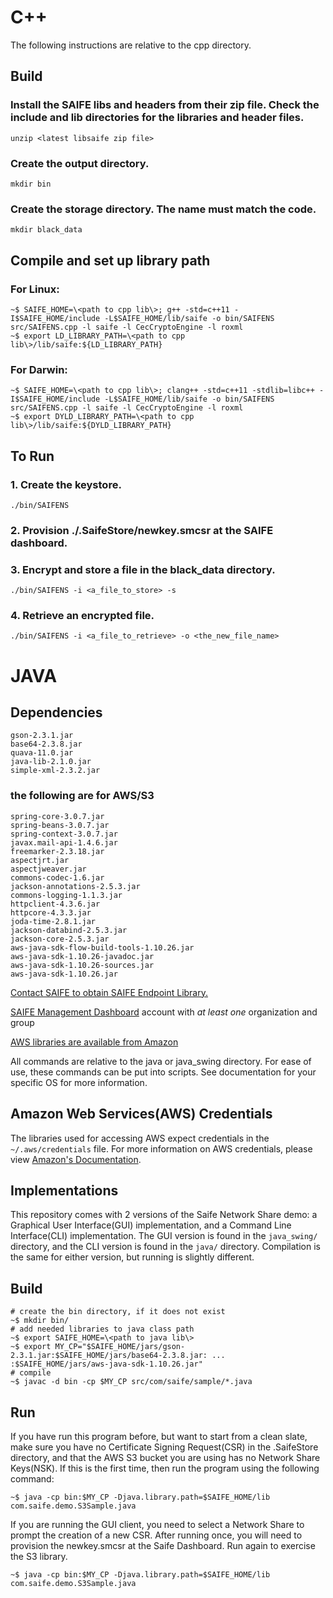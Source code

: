 # C++
The following instructions are relative to the cpp directory.

## Build

### Install the SAIFE libs and headers from their zip file. Check the include and lib directories for the libraries and header files.
    unzip <latest libsaife zip file>

### Create the output directory.
    mkdir bin

### Create the storage directory.  The name must match the code.
    mkdir black_data

## Compile and set up library path

### For Linux:
    ~$ SAIFE_HOME=\<path to cpp lib\>; g++ -std=c++11 -I$SAIFE_HOME/include -L$SAIFE_HOME/lib/saife -o bin/SAIFENS src/SAIFENS.cpp -l saife -l CecCryptoEngine -l roxml
    ~$ export LD_LIBRARY_PATH=\<path to cpp lib\>/lib/saife:${LD_LIBRARY_PATH}

### For Darwin:
    ~$ SAIFE_HOME=\<path to cpp lib\>; clang++ -std=c++11 -stdlib=libc++ -I$SAIFE_HOME/include -L$SAIFE_HOME/lib/saife -o bin/SAIFENS src/SAIFENS.cpp -l saife -l CecCryptoEngine -l roxml
    ~$ export DYLD_LIBRARY_PATH=\<path to cpp lib\>/lib/saife:${DYLD_LIBRARY_PATH}

## To Run

### 1. Create the keystore.
    ./bin/SAIFENS

### 2. Provision ./.SaifeStore/newkey.smcsr at the SAIFE dashboard.

### 3. Encrypt and store a file in the black_data directory.
    ./bin/SAIFENS -i <a_file_to_store> -s

### 4. Retrieve an encrypted file.
    ./bin/SAIFENS -i <a_file_to_retrieve> -o <the_new_file_name>




# JAVA
## Dependencies
	gson-2.3.1.jar 
	base64-2.3.8.jar
	quava-11.0.jar
	java-lib-2.1.0.jar 
	simple-xml-2.3.2.jar
### the following are for AWS/S3
	spring-core-3.0.7.jar
	spring-beans-3.0.7.jar
	spring-context-3.0.7.jar
	javax.mail-api-1.4.6.jar
	freemarker-2.3.18.jar
	aspectjrt.jar
	aspectjweaver.jar
	commons-codec-1.6.jar
	jackson-annotations-2.5.3.jar
	commons-logging-1.1.3.jar
	httpclient-4.3.6.jar
	httpcore-4.3.3.jar
	joda-time-2.8.1.jar
	jackson-databind-2.5.3.jar
	jackson-core-2.5.3.jar
	aws-java-sdk-flow-build-tools-1.10.26.jar
	aws-java-sdk-1.10.26-javadoc.jar
	aws-java-sdk-1.10.26-sources.jar
	aws-java-sdk-1.10.26.jar


[Contact SAIFE to obtain SAIFE Endpoint Library.](http://saifeinc.com/company/contact_us/)

[SAIFE Management Dashboard](https://dashboard.saifeinc.com/) account with <i/>at least one</i> organization and group

[AWS libraries are available from Amazon](https://aws.amazon.com/sdk-for-java/)

All commands are relative to the java or java_swing directory.  For ease of use,
these commands can be put into scripts.  See documentation for your specific OS
for more information.

## Amazon Web Services(AWS) Credentials
The libraries used for accessing AWS expect credentials in the
`~/.aws/credentials` file.  For more information on AWS credentials, please view 
[Amazon's Documentation](http://docs.aws.amazon.com/AWSSdkDocsJava/latest/DeveloperGuide/credentials.html).

## Implementations
This repository comes with 2 versions of the Saife Network Share demo: a
Graphical User Interface(GUI) implementation, and a Command Line Interface(CLI)
implementation.  The GUI version is found in the `java_swing/` directory, and
the CLI version is found in the `java/` directory.  Compilation is the same for
either version, but running is slightly different.

## Build
    # create the bin directory, if it does not exist
    ~$ mkdir bin/
    # add needed libraries to java class path
    ~$ export SAIFE_HOME=\<path to java lib\>
    ~$ export MY_CP="$SAIFE_HOME/jars/gson-2.3.1.jar:$SAIFE_HOME/jars/base64-2.3.8.jar: ... :$SAIFE_HOME/jars/aws-java-sdk-1.10.26.jar"
    # compile
    ~$ javac -d bin -cp $MY_CP src/com/saife/sample/*.java

## Run
If you have run this program before, but want to start from a clean slate, make
sure you have no Certificate Signing Request(CSR) in the .SaifeStore directory,
and that the AWS S3 bucket you are using has no Network Share Keys(NSK). If this
is the first time, then run the program using the following command:

    ~$ java -cp bin:$MY_CP -Djava.library.path=$SAIFE_HOME/lib com.saife.demo.S3Sample.java

If you are running the GUI client, you need to select a Network Share to prompt
the creation of a new CSR. After running once, you will need to provision the newkey.smcsr at the Saife 
Dashboard.  Run again to exercise the S3 library.

    ~$ java -cp bin:$MY_CP -Djava.library.path=$SAIFE_HOME/lib com.saife.demo.S3Sample.java
